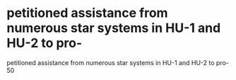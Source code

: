 # petitioned assistance from numerous star systems in HU-1 and HU-2 to pro-

petitioned assistance from numerous star systems in HU-1 and HU-2 to pro-
50